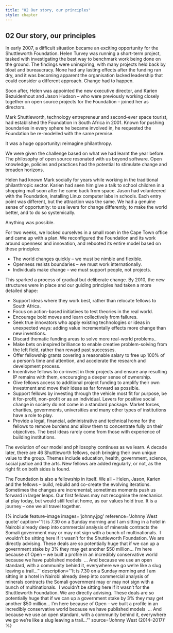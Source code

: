 ```yaml
---
title: "02 Our story, our principles"
style: chapter
---
```


## **02** Our story, our principles

In early 2007, a difficult situation became an exciting opportunity for the Shuttleworth Foundation. Helen Turvey was running a short-term project, tasked with investigating the best way to benchmark work being done on the ground. The findings were uninspiring, with many projects held back by bloat and bureaucracy. None had any lasting effects after the funding ran dry, and it was becoming apparent the organisation lacked leadership that could consider a different approach. Change had to happen.

Soon after, Helen was appointed the new executive director, and Karien Bezuidenhout and Jason Hudson – who were previously working closely together on open source projects for the Foundation – joined her as directors.

Mark Shuttleworth, technology entrepreneur and second-ever space tourist, had established the Foundation in South Africa in 2001. Known for pushing boundaries in every sphere he became involved in, he requested the Foundation be re-modelled with the same premise.

It was a huge opportunity: reimagine philanthropy.

We were given the challenge based on what we had learnt the year before. The philosophy of open source resonated with us beyond software. Open knowledge, policies and practices had the potential to stimulate change and broaden horizons.

Helen had known Mark socially for years while working in the traditional philanthropic sector. Karien had seen him give a talk to school children in a shopping mall soon after he came back from space. Jason had volunteered with the Foundation, installing Linux computer labs in schools. Each entry point was different, but the attraction was the same. We had a genuine sense of opportunity: to use levers for change differently, to make the world better, and to do so systemically.

Anything was possible.

For two weeks, we locked ourselves in a small room in the Cape Town office and came up with a plan. We reconfigured the Foundation and its work around openness and innovation, and rebooted its entire model based on these principles:

- The world changes quickly – we must be nimble and flexible.
- Openness resists boundaries – we must work internationally.
- Individuals make change – we must support people, not projects.

This sparked a process of gradual but deliberate change. By 2010, the new structures were in place and our guiding principles had taken a more detailed shape:

- Support ideas where they work best, rather than relocate fellows to South Africa.
- Focus on action-based initiatives to test theories in the real world.
- Encourage bold moves and learn collectively from failures.
- Seek true innovators who apply existing technologies or ideas in unexpected ways: adding value incrementally effects more change than new inventions.
- Discard thematic funding areas to solve more real-world problems..
- Make bets on inspired brilliance to enable creative problem-solving from the left field, rather than reward past successes.
- Offer fellowship grants covering a reasonable salary to free up 100% of a person’s time and attention, and accelerate the research and development process.
- Incentivise fellows to co-invest in their projects and ensure any resulting IP remains with them, encouraging a deeper sense of ownership.
- Give fellows access to additional project funding to amplify their own investment and move their ideas as far forward as possible.
- Support fellows by investing through the vehicle most fit for purpose, be it for-profit, non-profit or as an individual. Levers for positive social change in society do not come in a standard package. Market forces, charities, governments, universities and many other types of institutions have a role to play.
- Provide a legal, financial, administrative and technical home for the fellows to remove burdens and allow them to concentrate fully on their objectives. The best ideas rarely come from those with experience of building institutions.

The evolution of our model and philosophy continues as we learn. A decade later, there are 46 Shuttleworth fellows, each bringing their own unique value to the group. Themes include education, health, government, science, social justice and the arts. New fellows are added regularly, or not, as the right fit on both sides is found.

The Foundation is also a fellowship in itself. We all – Helen, Jason, Karien and the fellows – build, rebuild and co-create the evolving iterations. Sometimes the changes are incremental; sometimes moments push us forward in larger leaps. Our first fellows may not recognise the mechanics at play today, but would still feel at home, as our values hold true. It is a journey – one we all travel together.

{% include feature-image
   images='johnny.jpg'
   reference='Johnny West quote'
   caption='“It is 7.30 on a Sunday morning and I am sitting in a hotel in Nairobi already deep into commercial analysis of minerals contracts the Somali government may or may not sign with a bunch of multinationals.  I wouldn’t be sitting here if it wasn’t for the Shuttleworth Foundation. We are directly advising. These deals are so potentially huge that if we can up a government stake by 3% they may get another $50 million... I’m here because of Open – we built a profile in an incredibly conservative world because we have published models  … And because we use an open standard, with a community behind it, everywhere we go we’re like a slug leaving a trail…”'
   description='“It is 7.30 on a Sunday morning and I am sitting in a hotel in Nairobi already deep into commercial analysis of minerals contracts the Somali government may or may not sign with a bunch of multinationals.  I wouldn’t be sitting here if it wasn’t for the Shuttleworth Foundation. We are directly advising. These deals are so potentially huge that if we can up a government stake by 3% they may get another $50 million... I’m here because of Open – we built a profile in an incredibly conservative world because we have published models  … And because we use an open standard, with a community behind it, everywhere we go we’re like a slug leaving a trail…”'
   source='Johnny West (2014–2017)'
%}